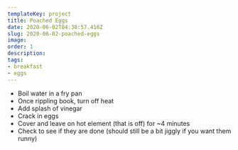 ```yaml
---
templateKey: project
title: Poached Eggs
date: 2020-06-02T04:38:57.416Z
slug: 2020-06-02-poached-eggs
image:
order: 1
description:
tags:
- breakfast
- eggs
---
```


- Boil water in a fry pan
- Once rippling book, turn off heat
- Add splash of vinegar
- Crack in eggs
- Cover and leave on hot element (that is off) for ~4 minutes
- Check to see if they are done (should still be a bit jiggly if you want them runny)
